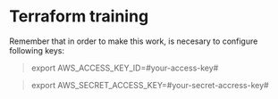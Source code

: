 # Terraform training
Remember that in order to make this work, is necesary to configure following keys:
> export AWS_ACCESS_KEY_ID=#your-access-key#

> export AWS_SECRET_ACCESS_KEY=#your-secret-accress-key#

